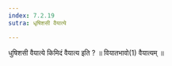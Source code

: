 ```yaml
---
index: 7.2.19
sutra: धृषिशसी वैयात्ये

---
```

 धुषिशसी वैयात्ये किमिदं वैयात्य इति ? ॥ वियातभावो(1) वैयात्यम् ॥ 
